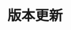 # 版本更新

<time-line time="2021.05.23" version="V3.0" introText="操作简单、功能完善、统一运维，满足业务轻量化接入的要求 支持多维度限流（服务、接口、APPID、UIN、自定义），满足内部业务多元化场景 接口低延迟，业务损耗小，满足业务接入限流延迟无明显增加的要求"></time-line>
<time-line time="2021.05.23" version="V2.0" introText="操作简单、功能完善、统一运维，满足业务轻量化接入的要求 支持多维度限流（服务、接口、APPID、UIN、自定义），满足内部业务多元化场景 接口低延迟，业务损耗小，满足业务接入限流延迟无明显增加的要求"></time-line>
<time-line time="2021.05.23" version="V1.0" introText="操作简单、功能完善、统一运维，满足业务轻量化接入的要求 支持多维度限流（服务、接口、APPID、UIN、自定义），满足内部业务多元化场景 接口低延迟，业务损耗小，满足业务接入限流延迟无明显增加的要求"></time-line>
